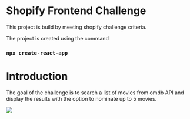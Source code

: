# Shopify Frontend Challenge

This project is build by meeting shopify challenge criteria.

The project is created using the command

### `npx create-react-app`

# Introduction

The goal of the challenge is to search a list of movies from omdb API and display the results with the option to nominate up to 5 movies.

<img src="/imges/readme/website.JPG" />
